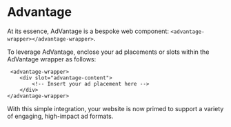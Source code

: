 # Advantage

At its essence, AdVantage is a bespoke web component: `<advantage-wrapper></advantage-wrapper>`.

To leverage AdVantage, enclose your ad placements or slots within the AdVantage wrapper as follows:

```
 <advantage-wrapper>
    <div slot="advantage-content">
        <!-- Insert your ad placement here -->
    </div>
</advantage-wrapper>
```

With this simple integration, your website is now primed to support a variety of engaging, high-impact ad formats.
